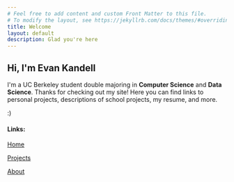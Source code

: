 ```yaml
---
# Feel free to add content and custom Front Matter to this file.
# To modify the layout, see https://jekyllrb.com/docs/themes/#overriding-theme-defaults
title: Welcome
layout: default
description: Glad you're here
---
```


## Hi, I'm Evan Kandell

I'm a UC Berkeley student double majoring in __Computer Science__ and __Data Science__. Thanks for checking out my site! Here you can find links to personal projects, descriptions of school projects, my resume, and more.

:)

#### Links:

[Home](https://ekandell.github.io/)

[Projects](https://ekandell.github.io/projects/)

[About](https://ekandell.github.io/about/)
